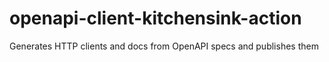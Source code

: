 # openapi-client-kitchensink-action
Generates HTTP clients and docs from OpenAPI specs and publishes them
